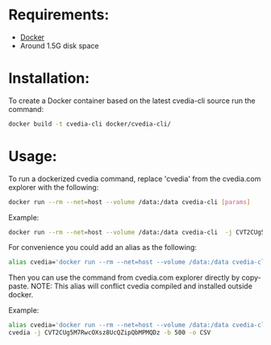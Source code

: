 # Requirements:

- [Docker](https://www.docker.com/community-edition)
- Around 1.5G disk space

# Installation:

To create a Docker container based on the latest cvedia-cli source run the command:
```bash
docker build -t cvedia-cli docker/cvedia-cli/
```

# Usage:

To run a dockerized cvedia command, replace 'cvedia' from the cvedia.com explorer with the following:
```bash
docker run --rm --net=host --volume /data:/data cvedia-cli [params]
```
Example:
```bash
docker run --rm --net=host --volume /data:/data cvedia-cli  -j CVT2CUg5M7RwcOXsz8UcQZipQbMPMQDz -b 500 -o CSV
```

For convenience you could add an alias as the following:
```bash
alias cvedia='docker run --rm --net=host --volume /data:/data cvedia-cli'
```
Then you can use the command from cvedia.com explorer directly by copy-paste.
NOTE: This alias will conflict cvedia compiled and installed outside docker.

Example:
```bash
alias cvedia='docker run --rm --net=host --volume /data:/data cvedia-cli'
cvedia -j CVT2CUg5M7RwcOXsz8UcQZipQbMPMQDz -b 500 -o CSV
```
